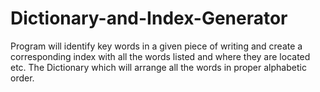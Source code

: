 # Dictionary-and-Index-Generator
Program will identify key words in a given piece of writing and create a corresponding index with all the words listed and where they are located etc. The Dictionary which will arrange all the words in proper alphabetic order.
